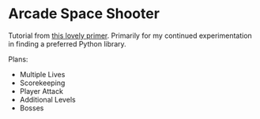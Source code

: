 # Arcade Space Shooter

Tutorial from [this lovely primer](https://realpython.com/arcade-python-game-framework/). 
Primarily for my continued experimentation in finding a preferred Python library.

Plans:
- Multiple Lives
- Scorekeeping
- Player Attack
- Additional Levels
- Bosses
